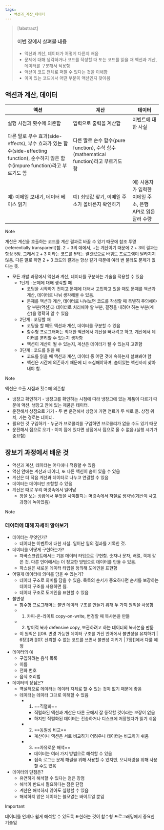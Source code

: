 ```yaml
---
tags:
  - 액션과_계산_데이터
---
```

>[!abstract]
>### 이번 장에서 살펴볼 내용
>- 액션과 계산, 데이터가 어떻게 다른지 배움
>- 문제에 대해 생각하거나 코드를 작성할 때 또는 코드를 읽을 때 액션과 계산, 데이터를 구분해서 적용함
>- 액션이 코드 전체로 퍼질 수 있다는 것을 이해함
>- 이미 있는 코드에서 어떤 부분이 액션인지 찾아봄

## 액션과 계산, 데이터
| 액션                                                                                                     | 계산                                                                | 데이터                                  |
| ------------------------------------------------------------------------------------------------------ | ----------------------------------------------------------------- | ------------------------------------ |
| 실행 시점과 횟수에 의존함                                                                                         | 입력으로 출력을 계산함                                                      | 이벤트에 대한 사실                           |
| 다른 말로 부수 효과(side-effects), 부수 효과가 있는 함수(side-effecting function), 순수하지 않은 함수(impure function)라고 부르기도 함 | 다른 말로 순수 함수(pure function), 수학 함수(mathematical function)라고 부르기도 함 |                                      |
| 예) 이메일 보내기, 데이터 베이스 읽기                                                                                 | 예) 최댓값 찾기, 이메일 주소가 올바른지 확인하기                                      | 예) 사용자가 입력한 이메일 주소, 은행 API로 읽은 달러 수량 |
> [!note]
> 계산은 계산을 호출하는 코드를 계산 결과로 바꿀 수 있기 때문에 참조 투명(referentially transparent)함. 2 + 3의 예에서, +는 계산이기 때문에 2 + 3의 결과는 항상 5임. 그래서 2 + 3 이라는 코드를 5라는 결괏값으로 바꿔도 프로그램이 달라지지 않음. 다른 말로 하면 2 + 3 코드의 결과는 항상 같기 때문에 여러 번 불러도 문제가 없다는 뜻.

- 모든 개발 과정에서 액션과 계산, 데이터를 구분하는 기술을 적용할 수 있음
	- 1단계 : 문제에 대해 생각할 때
		- 코딩을 시작하기 전이고 문제에 대해서 고민하고 있을 때도 문제를 액션과 계산, 데이터로 나눠 생각해볼 수 있음.
		- 문제를 액션과 계산, 데이터로 나눠보면 코드를 작성할 때 특별히 주의해야 할 부분(액션)과 데이터로 처리해야 할 부분, 결정을 내려야 하는 부분(계산)을 명확히 알 수 있음
	- 2단계 : 코딩할 때
		- 코딩을 할 때도 액션과 계산, 데이터를 구분할 수 있음
		- 함수형 프로그래머는 최대한 액션에서 계산을 빼내려고 하고, 계산에서 데이터를 분리할 수 있는지 생각함
		- 액션이 계산이 될 수 있는지, 계산은 데이터가 될 수 있는지 고민함
	- 3단계 : 코드를 읽을 때
		- 코드를 읽을 때 액션과 계산, 데이터 중 어떤 것에 속하는지 살펴봐야 함
		- 액션은 시간에 의존하기 때문에 더 조심해야하며, 숨어있는 액션까지 찾아내야 함.
> [!note]
> 액션은 호출 시점과 횟수에 의존함
> 
>	- 냉장고 확인하기 - 냉장고를 확인하는 시점에 따라 냉장고에 있는 제품이 다르기 때문에 액션. 냉장고 안에 있는 제품은 데이터.
>	- 운전해서 상점으로 가기 - 두 번 운전해서 상점에 가면 연료가 두 배로 듦. 상점 위치, 가는 경로는 데이터.
>	- 필요한 것 구입하기 - 누군가 브로콜리를 구입하면 브로콜리가 없을 수도 있기 때문
>	- 운전해서 집으로 오기 - 이미 집에 있다면 상점에서 집으로 올 수 없음.(실행 시기가 중요함)

## 장보기 과정에서 배운 것
- 액션과 계산, 데이터는 어디에나 적용할 수 있음
- 액션 안에는 계산과 데이터, 또 다른 액션이 숨어 있을 수 있음
- 계산은 더 작음 계산과 데이터로 나누고 연결할 수 있음
- 데이터는 데이터만 조합할 수 있음
- 계산은 때로 우리 머릿속에서 일어남
	- 장을 보는 상황에서 무엇을 사야할지는 머릿속에서 저절로 생각남(계산이 사고 과정에 녹아있음)

> [!note]
> ### 데이터에 대해 자세히 알아보기
> - 데이터는 무엇인가?
> 	- 데이터는 이벤트에 대한 사실. 일어난 일의 결과를 기록한 것.
> - 데이터를 어떻게 구현하는가?
> 	- 자바스크립트에서는 기본 데이터 타입으로 구현함. 숫자나 문자, 배열, 객체 같은 것. 다른 언어에서는 더 정교한 방법으로 데이터를 만들 수 있음.
> 	- 하스켈은 새로운 데이터 타입을 정의해 도메인을 표현함
> - 어떻게 데이터에 의미를 담을 수 있는가?
> 	- 데이터 구조로 의미를 담을 수 있음. 목록의 순서가 중요하다면 순서를 보장하는 데이터 구조를 사용하면 됨.
> 	- 데이터 구조로 도메인을 표현할 수 있음
> - 불변성
> 	- 함수형 프로그래머는 불변 데이터 구조를 만들기 위해 두 가지 원칙을 사용함
> 	- 1. 카피-온-라이트 copy-on-write, 변경할 때 복사본을 만듦
> 	- 2. 방어적 복사 defensive copy, 보관하려고 하는 데이터의 복사본을 만듦
> 	- 이 원칙은 [[06. 변경 가능한 데이터 구조를 가진 언어에서 불변성을 유지하기 | 6장]]과 [[07. 신뢰할 수 없는 코드를 쓰면서 불변성 지키기 | 7장]]에서 다룰 예정
> - 데이터의 예
> 	- 구입하려는 음식 목록
> 	- 이름
> 	- 전화 번호
> 	- 음식 조리법
> - 데이터의 장점은?
> 	- 역설적으로 데이터는 데이터 자체로 할 수 있는 것이 없기 때문에 좋음
> 	- 데이터는 데이터 그대로 이해할 수 있음
> 		- 1. ==직렬화== 
> 			- 직렬화된 액션과 계산은 다른 곳에서 잘 동작할 것이라는 보장이 없음
> 			- 하지만 직렬화된 데이터는 전송하거나 디스크에 저장했다가 읽기 쉬움
> 		- 2. ==동일성 비교==
> 			- 계산이나 액션은 서로 비교하기 어려우나 데이터는 비교하기 쉬움
> 		- 3. ==자유로운 해석==
> 			- 데이터는 여러 가지 방법으로 해석할 수 있음
> 			- 접속 로그는 문제 해결을 위해 사용할 수 있지만, 모니터링을 위해 사용할 수도 있음
> - 데이터의 단점은?
> 	- 유연하게 해석할 수 있다는 점은 장점
> 	- 해석이 반드시 필요하다는 점은 단점
> 	- 계산은 해석하지 않아도 실행할 수 있음
> 	- 해석하지 않은 데이터는 쓸모없는 바이트일 뿐임

> [!important]
> 데이터를 언제나 쉽게 해석할 수 있도록 표현하는 것이 함수형 프로그래밍에서 중요한 기술임


